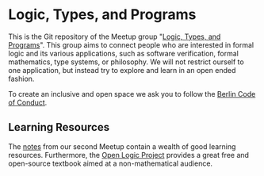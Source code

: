 # Logic, Types, and Programs

This is the Git repository of the Meetup group "[Logic, Types, and Programs](http://www.meetup.com/Logic-Types-and-Programs/)". This group aims to connect people who are interested in formal logic and its various applications, such as software verification, formal mathematics, type systems, or philosophy. We will not restrict ourself to one application, but instead try to explore and learn in an open ended fashion.

To create an inclusive and open space we ask you to follow the [Berlin Code of Conduct](http://berlincodeofconduct.org).

## Learning Resources

The [notes](No02_Logic_for_Everyone/LearningResources.md) from our second Meetup contain a wealth of good learning resources.
Furthermore, the [Open Logic Project](http://openlogicproject.org/) provides
a great free and open-source textbook aimed at a non-mathematical audience.
